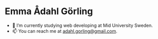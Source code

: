 # Emma Ådahl Görling
- 🌱 I’m currently studying web developing at Mid University Sweden.
- 📫 You can reach me at adahl.gorling@gmail.com.

